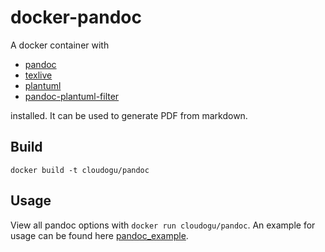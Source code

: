 # docker-pandoc

A docker container with

* [pandoc]()
* [texlive]()
* [plantuml]()
* [pandoc-plantuml-filter]()

installed. It can be used to generate PDF from markdown.

## Build
`docker build -t cloudogu/pandoc`

## Usage
View all pandoc options with `docker run cloudogu/pandoc`. An example for usage can be found here [pandoc_example](https://github.com/cloudogu/pandoc_example).




